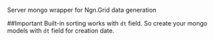 Server mongo wrapper for Ngn.Grid data generation

##Important
Built-in sorting works with `dt` field.
So create your mongo models with `dt` field for creation date.